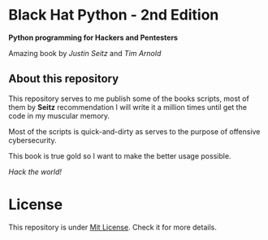 # Black Hat Python - 2nd Edition

**Python programming for Hackers and Pentesters**

Amazing book by *Justin Seitz* and *Tim Arnold*

## About this repository

This repository serves to me publish some of the books scripts, most of them by **Seitz** recommendation I will write it a million times until get the code in my muscular memory.

Most of the scripts is quick-and-dirty as serves to the purpose of offensive cybersecurity.

This book is true gold so I want to make the better usage possible.

*Hack the world!*

# License

This repository is under [Mit License](LICENSE). Check it for more details.
